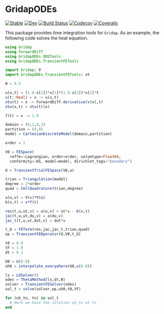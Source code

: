 # GridapODEs

[![Stable](https://img.shields.io/badge/docs-stable-blue.svg)](https://gridap.github.io/GridapODEs.jl/stable)
[![Dev](https://img.shields.io/badge/docs-dev-blue.svg)](https://gridap.github.io/GridapODEs.jl/dev)
[![Build Status](https://travis-ci.com/gridap/GridapODEs.jl.svg?branch=master)](https://travis-ci.com/gridap/GridapODEs.jl)
[![Codecov](https://codecov.io/gh/gridap/GridapODEs.jl/branch/master/graph/badge.svg)](https://codecov.io/gh/gridap/GridapODEs.jl)
[![Coveralls](https://coveralls.io/repos/github/gridap/GridapODEs.jl/badge.svg?branch=master)](https://coveralls.io/github/gridap/GridapODEs.jl?branch=master)

This package provides time integration tools for `Gridap`. As an example, the following code solves the heat equation.

```julia
using Gridap
using ForwardDiff
using GridapODEs.ODETools
using GridapODEs.TransientFETools

import Gridap: ∇
import GridapODEs.TransientFETools: ∂t

θ = 0.5

u(x,t) = (1.0-x[1])*x[1]*(1.0-x[2])*x[2]*t
u(t::Real) = x -> u(x,t)
∂tu(t) = x -> ForwardDiff.derivative(v(x),t)
∂tu(x,t) = ∂tu(t)(x)

f(t) = x -> 1.0

domain = (0,1,0,1)
partition = (4,4)
model = CartesianDiscreteModel(domain,partition)

order = 2

V0 = FESpace(
  reffe=:Lagrangian, order=order, valuetype=Float64,
  conformity=:H1, model=model, dirichlet_tags="boundary")

U = TransientTrialFESpace(V0,u)

trian = Triangulation(model)
degree = 2*order
quad = CellQuadrature(trian,degree)

a(u,v) = ∇(v)*∇(u)
b(v,t) = v*f(t)

res(t,u,ut,v) = a(u,v) + ut*v - b(v,t)
jac(t,u,ut,du,v) = a(du,v)
jac_t(t,u,ut,dut,v) = dut*v

t_Ω = FETerm(res,jac,jac_t,trian,quad)
op = TransientFEOperator(U,V0,t_Ω)

t0 = 0.0
tF = 1.0
dt = 0.1

U0 = U(0.0)
uh0 = interpolate_everywhere(U0,u(0.0))

ls = LUSolver()
odes = ThetaMethod(ls,dt,θ)
solver = TransientFESolver(odes)
sol_t = solve(solver,op,uh0,t0,tF)

for (uh_tn, tn) in sol_t
  # Here we have the solution uh_tn at tn
end
```
